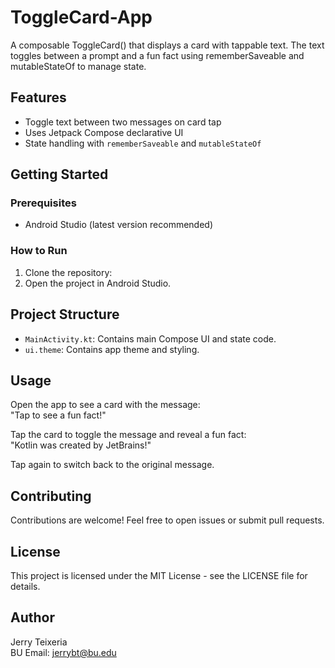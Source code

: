 # ToggleCard-App
A composable ToggleCard() that displays a card with tappable text. The text toggles between a prompt and a fun fact using rememberSaveable and mutableStateOf to manage state.

## Features

- Toggle text between two messages on card tap  
- Uses Jetpack Compose declarative UI  
- State handling with `rememberSaveable` and `mutableStateOf`  

## Getting Started

### Prerequisites
- Android Studio (latest version recommended)

### How to Run
1. Clone the repository:
2. Open the project in Android Studio.

## Project Structure
- `MainActivity.kt`: Contains main Compose UI and state code.
- `ui.theme`: Contains app theme and styling.

## Usage
Open the app to see a card with the message:  
"Tap to see a fun fact!"  

Tap the card to toggle the message and reveal a fun fact:  
"Kotlin was created by JetBrains!"  

Tap again to switch back to the original message.  

## Contributing
Contributions are welcome! Feel free to open issues or submit pull requests.

## License
This project is licensed under the MIT License - see the LICENSE file for details.

## Author
Jerry Teixeria  
BU Email: jerrybt@bu.edu  
